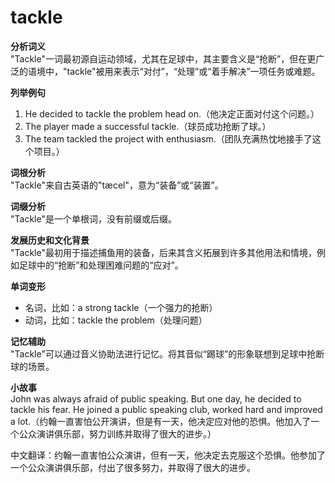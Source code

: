 # tackle

**分析词义**  
"Tackle"一词最初源自运动领域，尤其在足球中，其主要含义是“抢断”，但在更广泛的语境中，"tackle"被用来表示“对付”，“处理”或“着手解决”一项任务或难题。

  

**列举例句**

  

1.  He decided to tackle the problem head on.（他决定正面对付这个问题。）
2.  The player made a successful tackle.（球员成功抢断了球。）
3.  The team tackled the project with enthusiasm.（团队充满热忱地接手了这个项目。）

  

**词根分析**  
"Tackle"来自古英语的"tæcel"，意为“装备”或“装置”。

  

**词缀分析**  
"Tackle"是一个单根词，没有前缀或后缀。

  

**发展历史和文化背景**  
"Tackle"最初用于描述捕鱼用的装备，后来其含义拓展到许多其他用法和情境，例如足球中的“抢断”和处理困难问题的“应对”。

  

**单词变形**

  

*   名词，比如：a strong tackle（一个强力的抢断）
*   动词，比如：tackle the problem（处理问题）

  

**记忆辅助**  
"Tackle"可以通过音义协助法进行记忆。将其音似“踢球”的形象联想到足球中抢断球的场景。

  

**小故事**  
John was always afraid of public speaking. But one day, he decided to tackle his fear. He joined a public speaking club, worked hard and improved a lot.（约翰一直害怕公开演讲，但是有一天，他决定应对他的恐惧。他加入了一个公众演讲俱乐部，努力训练并取得了很大的进步。）

  

中文翻译：约翰一直害怕公众演讲，但有一天，他决定去克服这个恐惧。他参加了一个公众演讲俱乐部，付出了很多努力，并取得了很大的进步。
